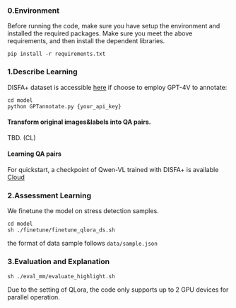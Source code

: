 ### 0.Environment
Before running the code, make sure you have setup the environment and installed the required packages. Make sure you meet the above requirements, and then install the dependent libraries.
```
pip install -r requirements.txt
```

### 1.Describe Learning
DISFA+ dataset is accessible [here](http://mohammadmahoor.com/disfa-plus-request-form/)
if choose to employ GPT-4V to annotate:
```
cd model
python GPTannotate.py {your_api_key}
```
#### Transform original images&labels into QA pairs.

TBD. (CL)
#### Learning QA pairs

For quickstart, a checkpoint of Qwen-VL trained with DISFA+ is available [Cloud](https://cloud.tsinghua.edu.cn/f/4c2d59a0f9ea4c85beb2/)
### 2.Assessment Learning
We finetune the model on stress detection samples.
```
cd model
sh ./finetune/finetune_qlora_ds.sh
```
the format of data sample follows ```data/sample.json```
### 3.Evaluation and Explanation
```
sh ./eval_mm/evaluate_highlight.sh
```
Due to the setting of QLora, the code only supports up to 2 GPU devices for parallel operation.

